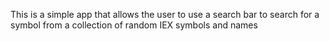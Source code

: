 This is a simple app that allows the user to use a search bar to search for a symbol from a collection of random IEX symbols and names
